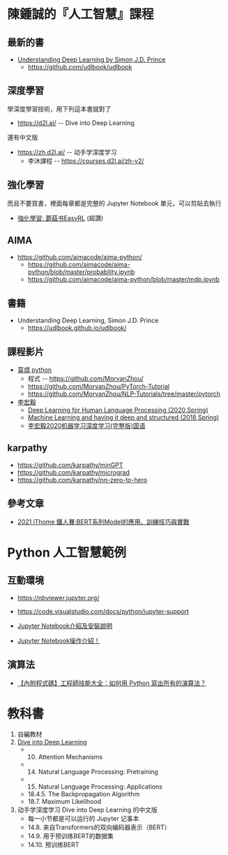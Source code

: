 # 陳鍾誠的『人工智慧』課程 

## 最新的書

* [Understanding Deep Learning by Simon J.D. Prince](https://udlbook.github.io/udlbook/)
    * https://github.com/udlbook/udlbook


## 深度學習

學深度學習技術，用下列這本書就對了

* https://d2l.ai/ -- Dive into Deep Learning

還有中文版

* https://zh.d2l.ai/ -- 动手学深度学习
    * 李沐課程 -- https://courses.d2l.ai/zh-v2/

## 強化學習

而且不要買書，裡面每章都是完整的 Jupyter Notebook 單元，可以剪貼去執行

* [強化學習: 蘑菇书EasyRL](https://datawhalechina.github.io/easy-rl/#/) (超讚)

## AIMA

* https://github.com/aimacode/aima-python/
    * https://github.com/aimacode/aima-python/blob/master/probability.ipynb
    * https://github.com/aimacode/aima-python/blob/master/mdp.ipynb
    
## 書籍

* Understanding Deep Learning, Simon J.D. Prince
    * https://udlbook.github.io/udlbook/


## 課程影片

* [莫煩 python](https://mofanpy.com/)
    * 程式 -- https://github.com/MorvanZhou/
    * https://github.com/MorvanZhou/PyTorch-Tutorial
    * https://github.com/MorvanZhou/NLP-Tutorials/tree/master/pytorch
* [李宏毅](https://speech.ee.ntu.edu.tw/~tlkagk/)
    *  [Deep Learning for Human Language Processing (2020,Spring)](http://speech.ee.ntu.edu.tw/~tlkagk/courses_DLHLP20.html)
    * [Machine Learning and having it deep and structured (2018,Spring)](http://speech.ee.ntu.edu.tw/~tlkagk/courses_MLDS18.html)
    * [李宏毅2020机器学习深度学习(完整版)国语](https://www.bilibili.com/video/av94519857/)


## karpathy

* https://github.com/karpathy/minGPT
* https://github.com/karpathy/micrograd
* https://github.com/karpathy/nn-zero-to-hero

## 參考文章

* [2021 iThome 鐵人賽:BERT系列Model的應用、訓練技巧與實戰 ](https://ithelp.ithome.com.tw/users/20127672/ironman/4652)

# Python 人工智慧範例

## 互動環境

* https://nbviewer.jupyter.org/
* https://code.visualstudio.com/docs/python/jupyter-support

* [Jupyter Notebook介紹及安裝說明](https://medium.com/python4u/jupyter-notebook%E5%AE%8C%E6%95%B4%E4%BB%8B%E7%B4%B9%E5%8F%8A%E5%AE%89%E8%A3%9D%E8%AA%AA%E6%98%8E-b8fcadba15f)

* [Jupyter Notebook操作介紹！](https://ithelp.ithome.com.tw/articles/10192614)

## 演算法

* [【內附程式碼】工程師技能大全：如何用 Python 寫出所有的演算法？](https://buzzorange.com/techorange/2019/04/29/python-algorithm/)

# 教科書

1. 自編教材
2. [Dive into Deep Learning](https://d2l.ai/)
    * 10. Attention Mechanisms
    * 14. Natural Language Processing: Pretraining
    * 15. Natural Language Processing: Applications
    * 18.4.5. The Backpropagation Algorithm
    * 18.7. Maximum Likelihood
3. 动手学深度学习 Dive into Deep Learning 的中文版
    * 每一小节都是可以运行的 Jupyter 记事本
    * 14.8. 来自Transformers的双向编码器表示（BERT）
    * 14.9. 用于预训练BERT的数据集
    * 14.10. 预训练BERT

